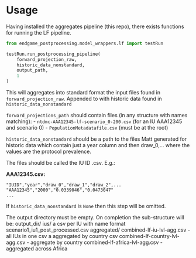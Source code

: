 # Usage

Having installed the aggregates pipeline (this repo), there exists functions
for running the LF pipeline.

```python
from endgame_postprocessing.model_wrappers.lf import testRun

testRun.run_postprocessing_pipeline(
    forward_projection_raw,
    historic_data_nonstandard,
    output_path,
    1
)
```

This will aggregates into standard format the input files found in `forward_projection_raw`.
Appended to with historic data found in `historic_data_nonstandard`

`forward_projections_path` should contain files (in any structure with names matching):
    - `ntdmc-AAA12345-lf-scenario_0-200.csv` (for an IU AAA12345 and scenario 0)
    - `PopulationMetadatafile.csv` (must be at the root)

`historic_data_nonstandard` should be a path to the files Matt generated for historic data
which contain just a year column and then draw_0,... where the values are the
protocol prevalence. 

The files should be called the IU ID .csv. E.g.:

**AAA12345.csv:**

```csv
"IUID","year","draw_0","draw_1","draw_2",...
"AAA12345","2000","0.0339046","0.0473047"
...
```

If `historic_data_nonstandard` is `None` then this step will be omitted.

The output directory must be empty.
On completion the sub-structure will be:
output_dir/
    ius/
        a csv per IU with name format
        scenario1_iu1_post_processed.csv
    aggregated/
        combined-lf-iu-lvl-agg.csv - all IUs in one csv
            a aggregated by country csv
        combined-lf-country-lvl-agg.csv - aggregate by country
        combined-lf-africa-lvl-agg.csv - aggregated across Africa
